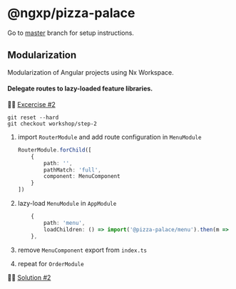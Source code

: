 # @ngxp/pizza-palace

Go to [master](https://github.com/ngxp/pizza-palace) branch for setup instructions.

## Modularization

Modularization of Angular projects using Nx Workspace.

#### Delegate routes to lazy-loaded feature libraries.

👩‍🔬 [Excercise #2](https://github.com/ngxp/pizza-palace/tree/workshop/step-2)

```
git reset --hard
git checkout workshop/step-2
```

1. import `RouterModule` and add route configuration in `MenuModule`

    ```ts
    RouterModule.forChild([
        {
            path: '',
            pathMatch: 'full',
            component: MenuComponent
        }
    ])
    ```

2. lazy-load `MenuModule` in `AppModule`

    ```ts
        {
            path: 'menu',
            loadChildren: () => import('@pizza-palace/menu').then(m => m.MenuModule)
        },
    ```

3. remove `MenuComponent` export from `index.ts`

4. repeat for `OrderModule`

👨‍🏫 [Solution #2](https://github.com/ngxp/pizza-palace/tree/workshop/step-2-solution)
